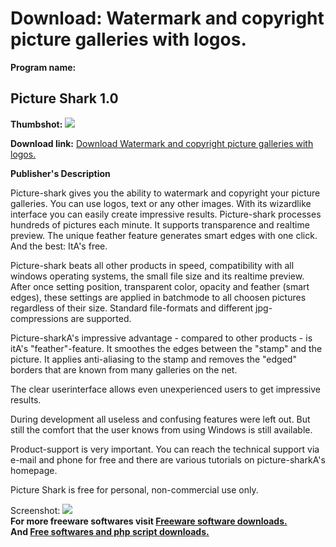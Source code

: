 # Download: Watermark and copyright picture galleries with logos.

**Program name:**

## Picture Shark 1.0

  
**Thumbshot:** ![](http://www.freewarefiles.com/screenshot/picture_shark_md.gif)   
  
**Download link:** [Download Watermark and copyright picture galleries with logos.](http://freesoftwares.boysofts.com/Picture-Shark-V_program_2017.html)  
  


**Publisher's Description**  
  


Picture-shark gives you the ability to watermark and copyright your picture galleries. You can use logos, text or any other images. With its wizardlike interface you can easily create impressive results. Picture-shark processes hundreds of pictures each minute. It supports transparence and realtime preview. The unique feather feature generates smart edges with one click. And the best: ItA's free. 

Picture-shark beats all other products in speed, compatibility with all windows operating systems, the small file size and its realtime preview. After once setting position, transparent color, opacity and feather (smart edges), these settings are applied in batchmode to all choosen pictures regardless of their size. Standard file-formats and different jpg-compressions are supported.

Picture-sharkA's impressive advantage - compared to other products - is itA's "feather"-feature. It smoothes the edges between the "stamp" and the picture. It applies anti-aliasing to the stamp and removes the "edged" borders that are known from many galleries on the net.

The clear userinterface allows even unexperienced users to get impressive results.

During development all useless and confusing features were left out. But still the comfort that the user knows from using Windows is still available.

Product-support is very important. You can reach the technical support via e-mail and phone for free and there are various tutorials on picture-sharkA's homepage. 

Picture Shark is free for personal, non-commercial use only.

  
  
Screenshot: ![](http://www.freewarefiles.com/screenshot/picture_shark.gif)   
**For more freeware softwares visit [Freeware software downloads.](http://freesoftwares.boysofts.com/)**   
**And [Free softwares and php script downloads.](http://www.boysofts.com/)**
